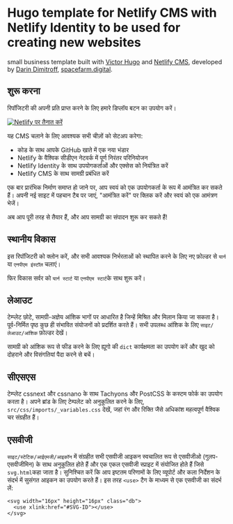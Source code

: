 # Hugo template for Netlify CMS with Netlify Identity to be used for creating new websites

small business template built with [Victor Hugo](https://github.com/netlify/victor-hugo) and [Netlify CMS](https://github.com/netlify/netlify-cms), developed by [Darin Dimitroff](http://www.darindimitroff.com/), [spacefarm.digital](https://www.spacefarm.digital).

## शुरू करना

रिपॉजिटरी की अपनी प्रति प्राप्त करने के लिए हमारे डिप्लॉय बटन का उपयोग करें।

[![Netlify पर तैनात करें](https://www.netlify.com/img/deploy/button.svg)](https://app.netlify.com/start/deploy?repository=https://github.com/netlify-templates/one-click-hugo-cms&stack=cms)

यह CMS चलाने के लिए आवश्यक सभी चीज़ों को सेटअप करेगा:

* कोड के साथ आपके GitHub खाते में एक नया भंडार
* Netlify के वैश्विक सीडीएन नेटवर्क में पूर्ण निरंतर परिनियोजन
* Netlify Identity के साथ उपयोगकर्ताओं और एक्सेस को नियंत्रित करें
* Netlify CMS के साथ सामग्री प्रबंधित करें

एक बार प्रारंभिक निर्माण समाप्त हो जाने पर, आप स्वयं को एक उपयोगकर्ता के रूप में आमंत्रित कर सकते हैं। अपनी नई साइट में पहचान टैब पर जाएं, "आमंत्रित करें" पर क्लिक करें और स्वयं को एक आमंत्रण भेजें।

अब आप पूरी तरह से तैयार हैं, और आप सामग्री का संपादन शुरू कर सकते हैं!

## स्थानीय विकास

इस रिपॉजिटरी को क्लोन करें, और सभी आवश्यक निर्भरताओं को स्थापित करने के लिए नए फ़ोल्डर से `यार्न` या `एनपीएम इंस्टॉल` चलाएं।

फिर विकास सर्वर को `यार्न स्टार्ट` या `एनपीएम स्टार्ट`के साथ शुरू करें।

## लेआउट

टेम्प्लेट छोटे, सामग्री-अज्ञेय आंशिक भागों पर आधारित है जिन्हें मिश्रित और मिलान किया जा सकता है। पूर्व-निर्मित पृष्ठ कुछ ही संभावित संयोजनों को प्रदर्शित करते हैं। सभी उपलब्ध आंशिक के लिए `साइट/लेआउट/आंशिक` फ़ोल्डर देखें।

सामग्री को आंशिक रूप से फीड करने के लिए ह्यूगो की `dict` कार्यक्षमता का उपयोग करें और खुद को दोहराने और विसंगतियां पैदा करने से बचें।

## सीएसएस

टेम्प्लेट cssnext और cssnano के साथ Tachyons और PostCSS के कस्टम फोर्क का उपयोग करता है। अपने ब्रांड के लिए टेम्पलेट को अनुकूलित करने के लिए, `src/css/imports/_variables.css` देखें, जहां रंग और रिक्ति जैसे अधिकांश महत्वपूर्ण वैश्विक चर संग्रहीत हैं।

## एसवीजी

`साइट/स्टेटिक/आईएमजी/आइकॉन` में संग्रहीत सभी एसवीजी आइकन स्वचालित रूप से एसवीजीओ (गुलप-एसवीजीमिन) के साथ अनुकूलित होते हैं और एक एकल एसवीजी स्प्राइट में संयोजित होते हैं जिसे `svg.html`कहा जाता है। सुनिश्चित करें कि आप इष्टतम परिणामों के लिए व्यूपोर्ट और कला निर्देशन के संदर्भ में सुसंगत आइकन का उपयोग करते हैं। इस तरह `<use>` टैग के माध्यम से एक एसवीजी का संदर्भ लें:

```
<svg width="16px" height="16px" class="db">
  <use xlink:href="#SVG-ID"></use>
</svg>
```
